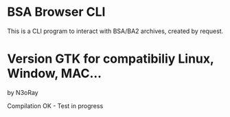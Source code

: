 # BSA Browser CLI

This is a CLI program to interact with BSA/BA2 archives, created by request.

# Version GTK for compatibiliy Linux, Window, MAC... 
by N3oRay

Compilation OK - Test in progress
